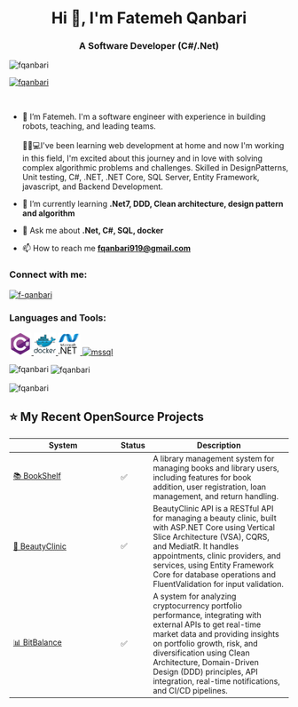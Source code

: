 <h1 align="center">Hi 👋, I'm Fatemeh Qanbari</h1>
<h3 align="center">A Software Developer (C#/.Net)</h3>

<p align="left"> <img src="https://komarev.com/ghpvc/?username=fqanbari&label=Profile%20views&color=0e75b6&style=flat" alt="fqanbari" /> </p>

<p align="left"> <a href="https://github.com/ryo-ma/github-profile-trophy"><img src="https://github-profile-trophy.vercel.app/?username=fqanbari" alt="fqanbari" /></a> </p>

<p align="left"> <a href="https://twitter.com/" target="blank"><img src="https://img.shields.io/twitter/follow/?logo=twitter&style=for-the-badge" alt="" /></a> </p>

- 🔭 I’m Fatemeh. I'm a software engineer with experience in building robots, teaching, and leading teams.<br><br>👩🏻💻I've been learning web development at home and now I'm working in this field, I'm excited about this journey and in love with solving complex algorithmic problems and challenges. Skilled in DesignPatterns, Unit testing, C#, .NET, .NET Core, SQL Server, Entity Framework, javascript, and Backend Development.

- 🌱 I’m currently learning **.Net7, DDD, Clean architecture, design pattern and algorithm**

- 💬 Ask me about **.Net, C#, SQL, docker**

- 📫 How to reach me **fqanbari919@gmail.com**

<h3 align="left">Connect with me:</h3>
<p align="left">
<a href="https://linkedin.com/in/f-qanbari" target="blank"><img align="center" src="https://raw.githubusercontent.com/rahuldkjain/github-profile-readme-generator/master/src/images/icons/Social/linked-in-alt.svg" alt="f-qanbari" height="30" width="40" /></a>
</p>

<h3 align="left">Languages and Tools:</h3>
<p align="left"> <a href="https://www.w3schools.com/cs/" target="_blank" rel="noreferrer"> <img src="https://raw.githubusercontent.com/devicons/devicon/master/icons/csharp/csharp-original.svg" alt="csharp" width="40" height="40"/> </a> <a href="https://www.docker.com/" target="_blank" rel="noreferrer"> <img src="https://raw.githubusercontent.com/devicons/devicon/master/icons/docker/docker-original-wordmark.svg" alt="docker" width="40" height="40"/> </a> <a href="https://dotnet.microsoft.com/" target="_blank" rel="noreferrer"> <img src="https://raw.githubusercontent.com/devicons/devicon/master/icons/dot-net/dot-net-original-wordmark.svg" alt="dotnet" width="40" height="40"/> </a> <a href="https://www.microsoft.com/en-us/sql-server" target="_blank" rel="noreferrer"> <img src="https://www.svgrepo.com/show/303229/microsoft-sql-server-logo.svg" alt="mssql" width="40" height="40"/> </a> </p>

<p><img align="left" src="https://github-readme-stats.vercel.app/api/top-langs?username=fqanbari&show_icons=true&locale=en&layout=compact" alt="fqanbari" /></p>

<p>&nbsp;<img align="center" src="https://github-readme-stats.vercel.app/api?username=fqanbari&show_icons=true&locale=en" alt="fqanbari" /></p>

<p><img align="center" src="https://github-readme-streak-stats.herokuapp.com/?user=fqanbari&" alt="fqanbari" /></p>


## ⭐️ My Recent OpenSource Projects
<table>
   <thead>
      <tr>
        <th>System</th>
        <th>Status</th>
        <th>Description</th>
      </tr>
   </thead>
   <tbody>
       <tr>
         <td width="180px"><a href='https://github.com/FQanbari/BookShelf.git'>📚 BookShelf</a></td>
          <td>✅</td>
          <td>A library management system for managing books and library users, including features for book addition, user registration, loan management, and return handling.</td>
       </tr>   
       <tr>
         <td width="180px"><a href='https://github.com/FQanbari/BeautyClinic.git'>💅 BeautyClinic</a></td>
          <td>✅</td>
          <td>BeautyClinic API is a RESTful API for managing a beauty clinic, built with ASP.NET Core using Vertical Slice Architecture (VSA), CQRS, and MediatR. It handles appointments, clinic providers, and services, using Entity Framework Core for database operations and FluentValidation for input validation.</td>
       </tr>   
      <tr>
         <td width="180px"><a href='https://github.com/FQanbari/BitBalance.git'>📊 BitBalance</a></td>
         <td>✅</td>
         <td>A system for analyzing cryptocurrency portfolio performance, integrating with external APIs to get real-time market data and providing insights on portfolio growth, risk, and diversification using Clean Architecture, Domain-Driven Design (DDD) principles, API integration, real-time notifications, and CI/CD pipelines.</td>
       </tr>
    </tbody>
</table>
